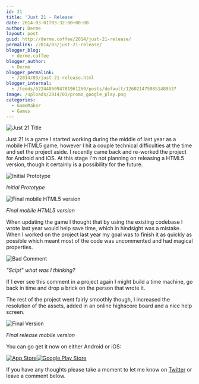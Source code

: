 ```yaml
---
id: 21
title: 'Just 21 - Release'
date: 2014-03-01T03:32:00+00:00
author: Derme
layout: post
guid: http://derme.coffee/2014/just-21-release/
permalink: /2014/03/just-21-release/
blogger_blog:
  - derme.coffee
blogger_author:
  - Derme
blogger_permalink:
  - /2014/03/just-21-release.html
blogger_internal:
  - /feeds/6224486094781961260/posts/default/1260214750851489537
image: /uploads/2014/03/promo_google_play.png
categories:
  - GameMaker
  - Games
---
```


![Just 21 Title](/uploads/2014/03/title_beta.png)

Just 21 is a game I started working during the middle of last year as a mobile HTML5 game, however I hit a couple technical difficulties at the time and set the project aside. I recently came back and re-worked the project for Android and iOS. At this stage I'm not planning on releasing a HTML5 version, though it certainly is a possibility for the future.

<!--more-->

![Initial Prototype](/uploads/2014/03/r1_7-2-12.png)

*Initial Prototype*

![Final mobile HTML5 version](/uploads/2014/03/r2_19-2-13.png)

*Final mobile HTML5 version*

When updating the game I thought that by using the existing codebase I wrote last year would help save time, which in hindsight was a mistake. When I worked on the project last year my goal was to finish it as quickly as possible which meant most of the code was uncommented and had magical properties.

![Bad Comment](/uploads/2014/03/comment.png)

*"Scipt" what was I thinking?*

If I ever see this comment in a project again I might build a time machine, go back in time and drop a brick on the person that wrote it.

The rest of the project went fairly smoothly though, I increased the resolution of the assets, added in an online highscore board and a nice help screen.

![Final Version](/uploads/2014/03/r16_29-1_2013-624x480.png)

*Final release mobile version*

You can go get it now on either Android or iOS:

[![App Store](/uploads/2014/03/Download_on_the_App_Store_Badge_US-UK_135x40_0824.png)](https://itunes.apple.com/au/app/just-21/id813484227)[![Google Play Store](/uploads/2014/03/en_app_rgb_wo_45.png)](https://play.google.com/store/apps/details?id=org.frostcube.just21)

If you have any thoughts please take a moment to let me know on [Twitter](https://twitter.com/Derme302) or leave a comment below.
